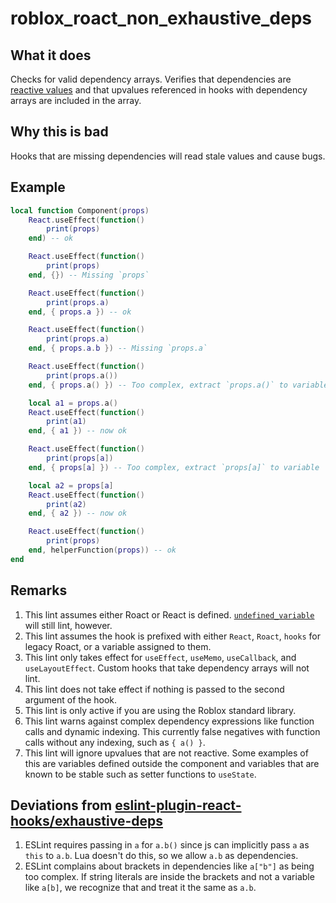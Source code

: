 # roblox_roact_non_exhaustive_deps
## What it does
Checks for valid dependency arrays. Verifies that dependencies are [reactive values](https://react.dev/learn/lifecycle-of-reactive-effects#effects-react-to-reactive-values) and that upvalues referenced in hooks with dependency arrays are included in the array.

## Why this is bad
Hooks that are missing dependencies will read stale values and cause bugs.

## Example
```lua
local function Component(props)
    React.useEffect(function()
        print(props)
    end) -- ok

    React.useEffect(function()
        print(props)
    end, {}) -- Missing `props`

    React.useEffect(function()
        print(props.a)
    end, { props.a }) -- ok

    React.useEffect(function()
        print(props.a)
    end, { props.a.b }) -- Missing `props.a`

    React.useEffect(function()
        print(props.a())
    end, { props.a() }) -- Too complex, extract `props.a()` to variable

    local a1 = props.a()
    React.useEffect(function()
        print(a1)
    end, { a1 }) -- now ok

    React.useEffect(function()
        print(props[a])
    end, { props[a] }) -- Too complex, extract `props[a]` to variable

    local a2 = props[a]
    React.useEffect(function()
        print(a2)
    end, { a2 }) -- now ok

    React.useEffect(function()
        print(props)
    end, helperFunction(props)) -- ok
end
```

## Remarks
1. This lint assumes either Roact or React is defined. [`undefined_variable`](./undefined_variable.md) will still lint, however.
2. This lint assumes the hook is prefixed with either `React`, `Roact`, `hooks` for legacy Roact, or a variable assigned to them.
3. This lint only takes effect for `useEffect`, `useMemo`, `useCallback`, and `useLayoutEffect`. Custom hooks that take dependency arrays will not lint.
4. This lint does not take effect if nothing is passed to the second argument of the hook.
5. This lint is only active if you are using the Roblox standard library.
6. This lint warns against complex dependency expressions like function calls and dynamic indexing. This currently false negatives with function calls without any indexing, such as `{ a() }`. 
7. This lint will ignore upvalues that are not reactive. Some examples of this are variables defined outside the component and variables that are known to be stable such as setter functions to `useState`.

## Deviations from [eslint-plugin-react-hooks/exhaustive-deps](https://www.npmjs.com/package/eslint-plugin-react-hooks)
1. ESLint requires passing in `a` for `a.b()` since js can implicitly pass `a` as `this` to `a.b`. Lua doesn't do this, so we allow `a.b` as dependencies.
2. ESLint complains about brackets in dependencies like `a["b"]` as being too complex. If string literals are inside the brackets and not a variable like `a[b]`, we recognize that and treat it the same as `a.b`.
